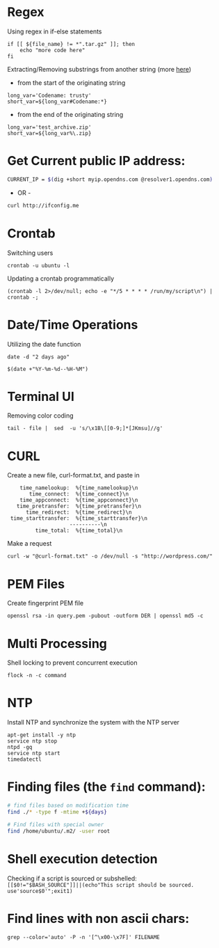 # Regex 
Using regex in if-else statements
```shell
if [[ ${file_name} != *".tar.gz" ]]; then
    echo "more code here"
fi
```

Extracting/Removing substrings from another string (more [here](https://www.tldp.org/LDP/abs/html/string-manipulation.html))
* from the start of the originating string
```shell
long_var='Codename:	trusty'
short_var=${long_var#Codename:*}
```

* from the end of the originating string
```shell
long_var='test_archive.zip'
short_var=${long_var%\.zip}
```

# Get Current public IP address:  
```bash
CURRENT_IP = $(dig +short myip.opendns.com @resolver1.opendns.com)
```
- OR -
```bash
curl http://ifconfig.me
```

# Crontab
Switching users
```shell
crontab -u ubuntu -l
```

Updating a crontab programmatically
```shell
(crontab -l 2>/dev/null; echo -e "*/5 * * * * /run/my/script\n") | crontab -;
```


# Date/Time Operations
Utilizing the date function
```shell
date -d "2 days ago" 

$(date +"%Y-%m-%d--%H-%M") 
```


# Terminal UI
Removing color coding
```shell
tail - file |  sed  -u 's/\x1B\[[0-9;]*[JKmsu]//g'
```


# CURL 
Create a new file, curl-format.txt, and paste in
```shell
    time_namelookup:  %{time_namelookup}\n 
       time_connect:  %{time_connect}\n 
    time_appconnect:  %{time_appconnect}\n 
   time_pretransfer:  %{time_pretransfer}\n 
      time_redirect:  %{time_redirect}\n 
 time_starttransfer:  %{time_starttransfer}\n 
                    ----------\n 
         time_total:  %{time_total}\n 
``` 

Make a request
```shell
curl -w "@curl-format.txt" -o /dev/null -s "http://wordpress.com/"
```


# PEM Files
Create fingerprint PEM file 
```
openssl rsa -in query.pem -pubout -outform DER | openssl md5 -c
```


# Multi Processing
Shell locking to prevent concurrent execution
```shell 
flock -n -c command
```


# NTP
Install NTP and synchronize the system with the NTP server
```shell
apt-get install -y ntp 
service ntp stop
ntpd -gq
service ntp start
timedatectl
```


# Finding files (the `find` command):
```bash
# find files based on modification time 
find ./* -type f -mtime +${days}

# Find files with special owner
find /home/ubuntu/.m2/ -user root

```

# Shell execution detection
Checking if a script is sourced or subshelled:  
`[[$0!="$BASH_SOURCE"]]||(echo"This script should be sourced. use'source$0'";exit1)` 

# Find lines with non ascii chars:
```shell 
grep --color='auto' -P -n '[^\x00-\x7F]' FILENAME
```

